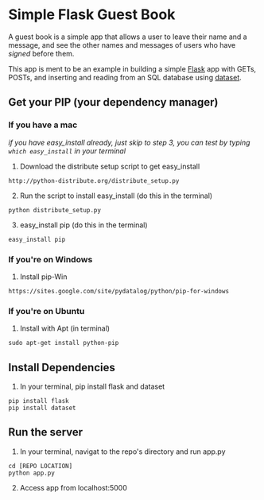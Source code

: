 # Simple Flask Guest Book

A guest book is a simple app that allows a user to leave their name and a message, and see the other names and messages of users who have _signed_ before them.

This app is ment to be an example in building a simple [Flask](http://flask.pocoo.org/) app with GETs, POSTs, and inserting and reading from an SQL database using [dataset](https://dataset.readthedocs.org/en/latest/).

## Get your PIP (your dependency manager)

### If you have a mac

_if you have easy_install already, just skip to step 3, you can test by typing ```which easy_install``` in your terminal_

1. Download the distribute setup script to get easy_install
```
http://python-distribute.org/distribute_setup.py
```

2. Run the script to install easy_install (do this in the terminal)
```
python distribute_setup.py
```

3. easy_install pip (do this in the terminal)
```
easy_install pip
```

### If you're on Windows

1. Install pip-Win
```
https://sites.google.com/site/pydatalog/python/pip-for-windows
```

### If you're on Ubuntu

1. Install with Apt (in terminal)
```
sudo apt-get install python-pip
```

## Install Dependencies

1. In your terminal, pip install flask and dataset
```
pip install flask
pip install dataset
```

## Run the server

1. In your terminal, navigat to the repo's directory and run app.py
```
cd [REPO LOCATION]
python app.py
```

2. Access app from localhost:5000
